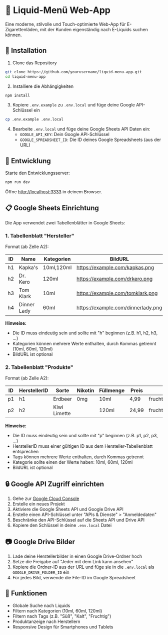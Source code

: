 # 📱 Liquid-Menü Web-App

Eine moderne, stilvolle und Touch-optimierte Web-App für E-Zigarettenläden, mit der Kunden eigenständig nach E-Liquids suchen können.

## 🔧 Installation

1. Clone das Repository

```bash
git clone https://github.com/yourusername/liquid-menu-app.git
cd liquid-menu-app
```

2. Installiere die Abhängigkeiten

```bash
npm install
```

3. Kopiere `.env.example` zu `.env.local` und füge deine Google API-Schlüssel ein

```bash
cp .env.example .env.local
```

4. Bearbeite `.env.local` und füge deine Google Sheets API Daten ein:
   - `GOOGLE_API_KEY`: Dein Google API-Schlüssel
   - `GOOGLE_SPREADSHEET_ID`: Die ID deines Google Spreadsheets (aus der URL)

## 🚀 Entwicklung

Starte den Entwicklungsserver:

```bash
npm run dev
```

Öffne [http://localhost:3333](http://localhost:3333) in deinem Browser.

## 📋 Google Sheets Einrichtung

Die App verwendet zwei Tabellenblätter in Google Sheets:

### 1. Tabellenblatt "Hersteller"

Format (ab Zelle A2):

| ID | Name | Kategorien | BildURL |
|----|------|------------|---------|
| h1 | Kapka's | 10ml,120ml | https://example.com/kapkas.png |
| h2 | Dr. Kero | 120ml | https://example.com/drkero.png |
| h3 | Tom Klark | 10ml | https://example.com/tomklark.png |
| h4 | Dinner Lady | 60ml | https://example.com/dinnerlady.png |

**Hinweise:**
- Die ID muss eindeutig sein und sollte mit "h" beginnen (z.B. h1, h2, h3, ...)
- Kategorien können mehrere Werte enthalten, durch Kommas getrennt (10ml, 60ml, 120ml)
- BildURL ist optional

### 2. Tabellenblatt "Produkte"

Format (ab Zelle A2):

| ID | HerstellerID | Sorte | Nikotin | Füllmenge | Preis | Tags | Kategorie | BildURL |
|----|--------------|-------|---------|-----------|-------|------|-----------|---------|
| p1 | h1 | Erdbeer | 0mg | 10ml | 4,99 | fruchtig,erdbeer | 10ml | |
| p2 | h2 | Kiwi Limette | | 120ml | 24,99 | fruchtig,kiwi,limette | 120ml | |

**Hinweise:**
- Die ID muss eindeutig sein und sollte mit "p" beginnen (z.B. p1, p2, p3, ...)
- HerstellerID muss einer gültigen ID aus dem Hersteller-Tabellenblatt entsprechen
- Tags können mehrere Werte enthalten, durch Kommas getrennt
- Kategorie sollte einen der Werte haben: 10ml, 60ml, 120ml
- BildURL ist optional

## 🔒 Google API Zugriff einrichten

1. Gehe zur [Google Cloud Console](https://console.cloud.google.com/)
2. Erstelle ein neues Projekt
3. Aktiviere die Google Sheets API und Google Drive API
4. Erstelle einen API-Schlüssel unter "APIs & Dienste" > "Anmeldedaten"
5. Beschränke den API-Schlüssel auf die Sheets API und Drive API
6. Kopiere den Schlüssel in deine `.env.local` Datei

## 📷 Google Drive Bilder

1. Lade deine Herstellerbilder in einen Google Drive-Ordner hoch
2. Setze die Freigabe auf "Jeder mit dem Link kann ansehen"
3. Kopiere die Ordner-ID aus der URL und füge sie in die `.env.local` als `GOOGLE_DRIVE_FOLDER_ID` ein
4. Für jedes Bild, verwende die File-ID im Google Spreadsheet

## 📱 Funktionen

- Globale Suche nach Liquids
- Filtern nach Kategorien (10ml, 60ml, 120ml)
- Filtern nach Tags (z.B. "Süß", "Kalt", "Fruchtig")
- Produktanzeige nach Herstellern
- Responsive Design für Smartphones und Tablets 